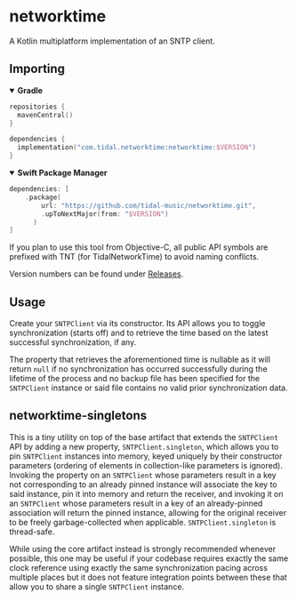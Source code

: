 # networktime

A Kotlin multiplatform implementation of an SNTP client.

## Importing

<details open>
<summary><b>Gradle</b></summary>

```kotlin
repositories {
  mavenCentral()
}

dependencies {
  implementation("com.tidal.networktime:networktime:$VERSION")
}
```

</details>

<details open>
<summary><b>Swift Package Manager</b></summary>

```swift
dependencies: [
    .package(
        url: "https://github.com/tidal-music/networktime.git",
        .upToNextMajor(from: "$VERSION")
      )
]
```

If you plan to use this tool from Objective-C, all public API symbols are prefixed with TNT (for
TidalNetworkTime) to avoid naming conflicts.

</details>

Version numbers can be found under [Releases](https://github.com/tidal-music/networktime/releases).

## Usage

Create your `SNTPClient` via its constructor. Its API allows you to toggle synchronization (starts
off) and to retrieve the time based on the latest successful synchronization, if any.

The property that retrieves the aforementioned time is nullable as it will return `null` if no
synchronization has occurred successfully during the lifetime of the process and no backup file has
been specified for the `SNTPClient` instance or said file contains no valid prior synchronization
data.

## networktime-singletons

This is a tiny utility on top of the base artifact that extends the `SNTPClient` API by adding a new
property, `SNTPClient.singleton`, which allows you to pin `SNTPClient` instances into memory, keyed
uniquely by their constructor parameters (ordering of elements in collection-like parameters is
ignored). Invoking the property on an `SNTPClient` whose parameters result in a key not
corresponding to an already pinned instance will associate the key to said instance, pin it into
memory and return the receiver, and invoking it on an `SNTPClient` whose parameters result in a key
of an already-pinned association will return the pinned instance, allowing for the original receiver
to be freely garbage-collected when applicable. `SNTPClient.singleton` is thread-safe.

While using the core artifact instead is strongly recommended whenever possible, this one may be
useful if your codebase requires exactly the same clock reference using exactly the same
synchronization pacing across multiple places but it does not feature integration points between
these that allow you to share a single `SNTPClient` instance.
